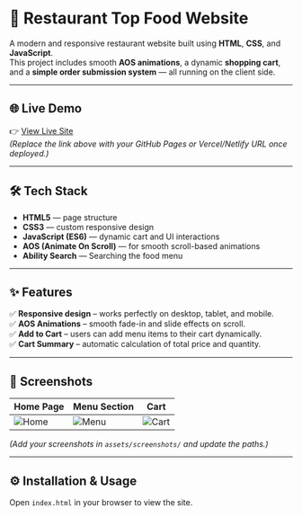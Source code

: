 # 🍕 Restaurant Top Food Website

A modern and responsive restaurant website built using **HTML**, **CSS**, and **JavaScript**.  
This project includes smooth **AOS animations**, a dynamic **shopping cart**, and a **simple order submission system** — all running on the client side.

---

## 🌐 Live Demo

👉 [View Live Site]()  
_(Replace the link above with your GitHub Pages or Vercel/Netlify URL once deployed.)_

---

## 🛠️ Tech Stack

- **HTML5** — page structure
- **CSS3** — custom responsive design
- **JavaScript (ES6)** — dynamic cart and UI interactions
- **AOS (Animate On Scroll)** — for smooth scroll-based animations
- **Ability Search** — Searching the food menu

---

## ✨ Features

✅ **Responsive design** – works perfectly on desktop, tablet, and mobile.  
✅ **AOS Animations** – smooth fade-in and slide effects on scroll.  
✅ **Add to Cart** – users can add menu items to their cart dynamically.  
✅ **Cart Summary** – automatic calculation of total price and quantity.

---

## 📸 Screenshots

| Home Page                            | Menu Section                          | Cart                                  |
| ------------------------------------ | ------------------------------------- | ------------------------------------- |
| ![Home](./assets/screen/Screen.home) | ![Menu](./assets/screen/Screen.home2) | ![Cart](./assets//screen/Screen.menu) |

_(Add your screenshots in `assets/screenshots/` and update the paths.)_

---

## ⚙️ Installation & Usage

Open `index.html` in your browser to view the site.
